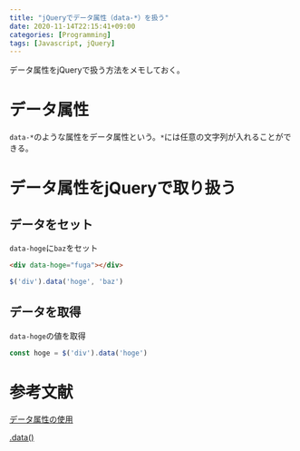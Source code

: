 ```yaml
---
title: "jQueryでデータ属性（data-*）を扱う"
date: 2020-11-14T22:15:41+09:00
categories: [Programming]
tags: [Javascript, jQuery]
---
```


データ属性をjQueryで扱う方法をメモしておく。

<!--more-->

# データ属性

`data-*`のような属性をデータ属性という。`*`には任意の文字列が入れることができる。

# データ属性をjQueryで取り扱う

## データをセット

 `data-hoge`に`baz`をセット

```html
<div data-hoge="fuga"></div>
```

```jsx
$('div').data('hoge', 'baz')
```

## データを取得

`data-hoge`の値を取得

```jsx
const hoge = $('div').data('hoge')
```

# 参考文献

[データ属性の使用](https://developer.mozilla.org/ja/docs/Learn/HTML/Howto/Use_data_attributes)

[.data()](https://api.jquery.com/data/)

